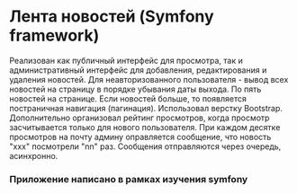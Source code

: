 # Лента новостей (Symfony framework)
Реализован как публичный интерфейс для просмотра, так и административный интерфейс для добавления, редактирования и удаления новостей. Для неавторизованного пользователя - вывод всех новостей на страницу в порядке убывания даты выхода. По пять новостей на странице. Если новостей больше, то появляется постраничная навигация (пагинация). Использовал верстку Bootstrap. Дополнительно организовал рейтинг просмотров, когда просмотр засчитывается только для нового пользователя. При каждом десятке просмотров на почту админу оправляется сообщение, что новость "ххх" посмотрели "nn" раз. Сообщения отправляются через очередь, асинхронно.

### Приложение написано в рамках изучения symfony
